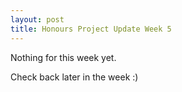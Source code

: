 ```yaml
---
layout: post
title: Honours Project Update Week 5
---
```


Nothing for this week yet.

Check back later in the week :)